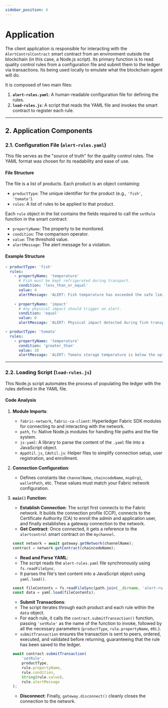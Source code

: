 ```yaml
---
sidebar_position: 4
---
```


# Application

The client application is responsible for interacting with the `AlertControlContract` smart contract from an environment outside the blockchain (in this case, a Node.js script). Its primary function is to read quality control rules from a configuration file and submit them to the ledger via transactions. Its being used locally to emulate what the blockchain agent will do.

It is composed of two main files:
1.  **`alert-rules.yaml`**: A human-readable configuration file for defining the rules.
2.  **`load-rules.js`**: A script that reads the YAML file and invokes the smart contract to register each rule.

---

## 2. Application Components

### 2.1. Configuration File (`alert-rules.yaml`)

This file serves as the "source of truth" for the quality control rules. The YAML format was chosen for its readability and ease of use.

#### File Structure

The file is a list of products. Each product is an object containing:
* `productType`: The unique identifier for the product (e.g., `'fish'`, `'tomato'`).
* `rules`: A list of rules to be applied to that product.

Each `rule` object in the list contains the fields required to call the `setRule` function in the smart contract:
* `propertyName`: The property to be monitored.
* `condition`: The comparison operator.
* `value`: The threshold value.
* `alertMessage`: The alert message for a violation.

#### Example Structure

```yaml
- productType: 'fish'
  rules:
    - propertyName: 'temperature'
      # Fish must be kept refrigerated during transport.
      condition: 'less_than_or_equal'
      value: 4
      alertMessage: 'ALERT: Fish temperature has exceeded the safe limit of 4°C!'
    
    - propertyName: 'impact'
      # Any physical impact should trigger an alert.
      condition: 'equal'
      value: 0
      alertMessage: 'ALERT: Physical impact detected during fish transport!'

- productType: 'tomato'
  rules:
    - propertyName: 'temperature'
      condition: 'greater_than'
      value: 10
      alertMessage: 'ALERT: Tomato storage temperature is below the optimal 10°C.'
```
---

### 2.2. Loading Script (`load-rules.js`)

This Node.js script automates the process of populating the ledger with the rules defined in the YAML file.

#### Code Analysis

1.  **Module Imports**:
    * `fabric-network`, `fabric-ca-client`: Hyperledger Fabric SDK modules for connecting to and interacting with the network.
    * `path`, `fs`: Native Node.js modules for handling file paths and the file system.
    * `js-yaml`: A library to parse the content of the `.yaml` file into a JavaScript object.
    * `AppUtil.js`, `CAUtil.js`: Helper files to simplify connection setup, user registration, and enrollment.

2.  **Connection Configuration**:
    * Defines constants like `channelName`, `chaincodeName`, `mspOrg1`, `walletPath`, etc. These values must match your Fabric network configuration.

3.  **`main()` Function**:
    * **Establish Connection**: The script first connects to the Fabric network. It builds the connection profile (CCP), connects to the Certificate Authority (CA) to enroll the admin and application user, and finally establishes a gateway connection to the network.
    * **Get Contract**: Once connected, it gets a reference to the `alertcontrol` smart contract on the `mychannel`.

    ```javascript
    const network = await gateway.getNetwork(channelName);
    contract = network.getContract(chaincodeName);
    ```
    * **Read and Parse YAML**:
    * The script reads the `alert-rules.yaml` file synchronously using `fs.readFileSync`.
    * It parses the file's text content into a JavaScript object using `yaml.load()`.

    ```javascript
    const fileContents = fs.readFileSync(path.join(__dirname, 'alert-rules.yaml'), 'utf8');
    const data = yaml.load(fileContents);
    ```
    * **Submit Transactions**:
    * The script iterates through each product and each rule within the `data` object.
    * For each rule, it calls the `contract.submitTransaction()` function, passing `'setRule'` as the name of the function to invoke, followed by all the necessary parameters (`productType`, `rule.propertyName`, etc.).
    * `submitTransaction` ensures the transaction is sent to peers, ordered, executed, and validated before returning, guaranteeing that the rule has been saved to the ledger.
   
    ```javascript
    await contract.submitTransaction(
        'setRule',
        productType,
        rule.propertyName,
        rule.condition,
        String(rule.value), 
        rule.alertMessage
    );
    ```
    * **Disconnect**: Finally, `gateway.disconnect()` cleanly closes the connection to the network.







